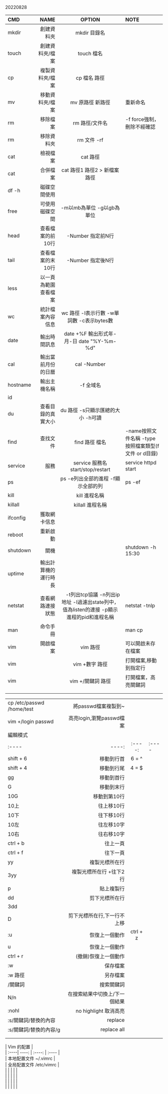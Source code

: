 
20220828

| CMD | NAME | OPTION | NOTE |  
| :----| ----: | :----: | :---- |  
| mkdir | 創建資料夾 | mkdir 目錄名 |  |  
| touch | 創建資料夾/檔案 | touch 檔名 |  |  
| cp | 複製資料夾/檔案 | cp 檔名 路徑 |  |  
| mv | 移動資料夾/檔案 | mv 原路徑 新路徑 | 重新命名 | 
| rm | 移除檔案 | rm 路徑/文件名 | -f force強制，刪除不經確認 |  
| rm | 移除資料夾 | rm 文件 -rf | |  
| cat | 檢視檔案 | cat 路徑 | |  
| cat | 合併檔案 | cat 路徑1 路徑2 > 新檔案路徑 | |   
| df -h | 磁碟空間使用 |  |  |  
| free | 可使用磁碟空間 | -m以mb為單位 -g以gb為單位 |  |  
| head | 查看檔案的前10行 | -Number 指定前N行 |  |  
| tail | 查看檔案的末10行 | -Number 指定後N行 |  |  
| less | 以一頁為範圍查看檔案 |  |  |  
| wc | 統計檔案內容信息 | wc 路徑 -l表示行數 -w單詞數 -c表示bytes數 |  |  
| date | 輸出時間訊息 | date +%F 輸出形式年-月-日 date "%Y-%m-%d" |  |  
| cal | 輸出當前月份的日曆 | cal -Number |  |  
| hostname | 輸出主機名稱 | -f 全域名 |  |  
| id |  |  |  |  
| du | 查看目錄的真實大小 | du 路徑 -s只顯示匯總的大小 -h可讀 |  |  
| find | 查找文件 | find 路徑 檔名 | -name按照文件名稱 -type按照檔案類型(f文件 or d目錄) |  
| service | 服務 | service 服務名 start/stop/restart | service httpd start |  
| ps |  | ps -e列出全部的進程 -f顯示全部的列 | ps -ef|qrep httpd |  
| kill |  | kill 進程名稱 |  |  
| killall |  | killall 進程名稱 |  |  
| ifconfig | 獲取網卡信息 |  |  |  
| reboot | 重新啟動 |  |  |  
| shutdown | 關機 |  | shutdown -h 15:30 |  
| uptime | 輸出計算機的運行時長 |  |  |  
| netstat | 查看網路連接狀態 |　-t列出tcp協議 -n列出ip地址 -l過濾出state列中，值為listen的連接 -p顯示進程的pid和進程名稱  | netstat -tnlp |  
| man | 命令手冊 |  | man cp |  
| vim | 開啟檔案 | vim 路徑 | 可以開啟未存在檔案 |  
| vim |  | vim +數字 路徑 | 打開檔案,移動到指定行 |  
| vim |  | vim +/關鍵詞 路徑 | 打開檔案，高亮關鍵詞 |  
|  |  |  |  |  
|  |  |  |  |  


|  |  |  |  |  
| :----| ----: | :----: | :---- |  
| cp /etc/passwd /home/test | 將passwd檔案複製到~ |  |  |  
| vim +/login passwd | 高亮login,瀏覽passwd檔案 |  |  |  
| 編輯模式 |  |  |  |  
| :----| ----: | :----: | :---- |  
| shift + 6 | 移動到行首 | 6 = ^ |  |  
| shift + 4 | 移動到行尾 | 4 = $ |  |  
| gg | 移動到首行 |  |  |  
| G | 移動到末行 |  |  |  
| 10G | 移動到第10行 |  |  |  
| 10上 | 往上移10行 |  |  |  
| 10下 | 往下移10行 |  |  |  
| 10左 | 往左移10字 |  |  |  
| 10右 | 往右移10字 |  |  |  
| ctrl + b | 往上一頁 |  |  |  
| ctrl + f | 往下一頁 |  |  |  
| yy | 複製光標所在行 |  |  |  
| 3yy | 複製光標所在行 +往下2行 |  |  |  
| p | 貼上複製行 |  |  |  
| dd | 剪下光標所在行 |  |  |  
| 3dd |  |  |  |  
| D | 剪下光標所在行,下一行不上移 |  |  |  
| :u | 恢復上一個動作 | ctrl + z |  |  
| u | 恢復上一個動作 |  |  |  
| ctrl + r | (撤銷)恢復上一個動作 |  |  |  
| :w | 保存檔案 |  |  |  
| :w 路徑 | 另存檔案 |  |  |  
| /關鍵詞 | 搜索關鍵詞 |  |  |  
| N/n | 在搜索結果中切換上/下一個結果 |  |  |  
| :nohl | no highlight 取消高亮 |  |  |  
| :s/關鍵詞/替換的內容 | replace |  |  |  
| :s/關鍵詞/替換的內容/g | replace all |  |  |  
|  |  |  |  |  
|  |  |  |  |  

| Vim 的配置 |  
| :----| ----: | :----: | :---- |  
|  本地配置文件 ~/.vimrc  |  
|  全局配置文件 /etc/vimrc |  
|  |  |  |  |  
|  |  |  |  |  
|  |  |  |  |  
|  |  |  |  |  

